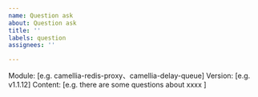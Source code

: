 ```yaml
---
name: Question ask
about: Question ask
title: ''
labels: question
assignees: ''

---
```


Module: [e.g. camellia-redis-proxy、camellia-delay-queue]
Version: [e.g. v1.1.12]
Content: [e.g. there are some questions about xxxx ]

